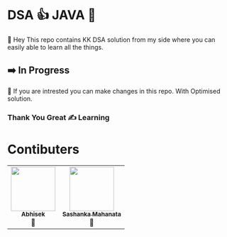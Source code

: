 # DSA :+1: JAVA :brain:

:red_circle: Hey This repo contains KK DSA solution from my side where you can easily able to learn all the things.

## :arrow_right:  In Progress

:red_circle: If you are intrested you can make changes in this repo. With Optimised solution.

### Thank You Great :writing_hand: Learning

# Contibuters
<table>
  <tr>
    <td align="center"><a href="https://github.com/swayansuabhisek"><img src="https://avatars.githubusercontent.com/u/65965577?v=4" width="100px;" alt=""/><br /><sub><b>Abhisek</b></sub></a><br />📢</a></td>

  <tc>
    <td align="center"><a href="https://github.com/Sashanka-sekhar"><img src="https://avatars.githubusercontent.com/u/80388401?v=4" width="100px;" alt=""/><br /><sub><b>Sashanka Mahanata</b></sub></a><br />📢</a></td>
    
        
  

